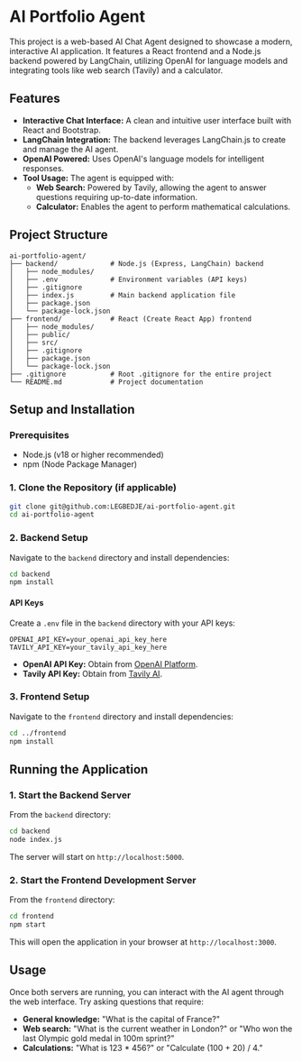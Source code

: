 # AI Portfolio Agent

This project is a web-based AI Chat Agent designed to showcase a modern, interactive AI application. It features a React frontend and a Node.js backend powered by LangChain, utilizing OpenAI for language models and integrating tools like web search (Tavily) and a calculator.

## Features

-   **Interactive Chat Interface:** A clean and intuitive user interface built with React and Bootstrap.
-   **LangChain Integration:** The backend leverages LangChain.js to create and manage the AI agent.
-   **OpenAI Powered:** Uses OpenAI's language models for intelligent responses.
-   **Tool Usage:** The agent is equipped with:
    -   **Web Search:** Powered by Tavily, allowing the agent to answer questions requiring up-to-date information.
    -   **Calculator:** Enables the agent to perform mathematical calculations.

## Project Structure

```
ai-portfolio-agent/
├── backend/             # Node.js (Express, LangChain) backend
│   ├── node_modules/
│   ├── .env             # Environment variables (API keys)
│   ├── .gitignore
│   ├── index.js         # Main backend application file
│   ├── package.json
│   └── package-lock.json
├── frontend/            # React (Create React App) frontend
│   ├── node_modules/
│   ├── public/
│   ├── src/
│   ├── .gitignore
│   ├── package.json
│   └── package-lock.json
├── .gitignore           # Root .gitignore for the entire project
└── README.md            # Project documentation
```

## Setup and Installation

### Prerequisites

-   Node.js (v18 or higher recommended)
-   npm (Node Package Manager)

### 1. Clone the Repository (if applicable)

```bash
git clone git@github.com:LEGBEDJE/ai-portfolio-agent.git
cd ai-portfolio-agent
```

### 2. Backend Setup

Navigate to the `backend` directory and install dependencies:

```bash
cd backend
npm install
```

#### API Keys

Create a `.env` file in the `backend` directory with your API keys:

```
OPENAI_API_KEY=your_openai_api_key_here
TAVILY_API_KEY=your_tavily_api_key_here
```

-   **OpenAI API Key:** Obtain from [OpenAI Platform](https://platform.openai.com/).
-   **Tavily API Key:** Obtain from [Tavily AI](https://tavily.com/).

### 3. Frontend Setup

Navigate to the `frontend` directory and install dependencies:

```bash
cd ../frontend
npm install
```

## Running the Application

### 1. Start the Backend Server

From the `backend` directory:

```bash
cd backend
node index.js
```

The server will start on `http://localhost:5000`.

### 2. Start the Frontend Development Server

From the `frontend` directory:

```bash
cd frontend
npm start
```

This will open the application in your browser at `http://localhost:3000`.

## Usage

Once both servers are running, you can interact with the AI agent through the web interface. Try asking questions that require:

-   **General knowledge:** "What is the capital of France?"
-   **Web search:** "What is the current weather in London?" or "Who won the last Olympic gold medal in 100m sprint?"
-   **Calculations:** "What is 123 * 456?" or "Calculate (100 + 20) / 4."
